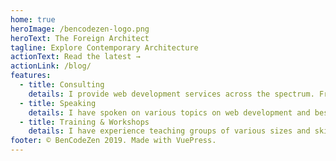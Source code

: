 ```yaml
---
home: true
heroImage: /bencodezen-logo.png
heroText: The Foreign Architect
tagline: Explore Contemporary Architecture
actionText: Read the latest →
actionLink: /blog/
features:
  - title: Consulting
    details: I provide web development services across the spectrum. From taking design comps and creating a design system with modular & scalable CSS architecture to building single page applications with Vue.js.
  - title: Speaking
    details: I have spoken on various topics on web development and best practices. I'm always creating new topics as well, so please reach out if you'd like me to speak at your event!
  - title: Training & Workshops
    details: I have experience teaching groups of various sizes and skillsets. Whether it's Vue.js, CSS, or some other topic, I would love to share my knowledge with you and your group!
footer: © BenCodeZen 2019. Made with VuePress.
---
```

